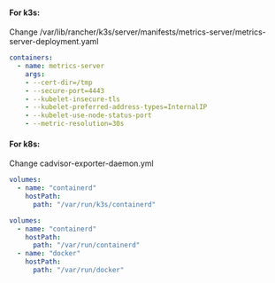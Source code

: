 #### For k3s:
Change /var/lib/rancher/k3s/server/manifests/metrics-server/metrics-server-deployment.yaml
```yaml
containers:
  - name: metrics-server
    args:
    - --cert-dir=/tmp
    - --secure-port=4443
    - --kubelet-insecure-tls
    - --kubelet-preferred-address-types=InternalIP
    - --kubelet-use-node-status-port
    - --metric-resolution=30s
```

#### For k8s:
Change cadvisor-exporter-daemon.yml
```yaml
volumes:
  - name: "containerd"
    hostPath:
      path: "/var/run/k3s/containerd"
```
```yaml
volumes:
  - name: "containerd"
    hostPath:
      path: "/var/run/containerd"
  - name: "docker"
    hostPath:
      path: "/var/run/docker"
```
